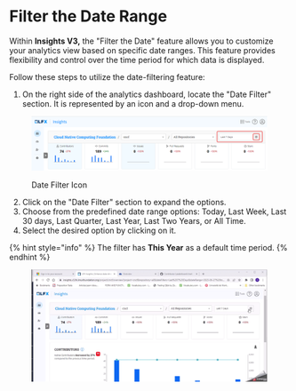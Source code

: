 # Filter the Date Range

Within **Insights V3,** the "Filter the Date" feature allows you to customize your analytics view based on specific date ranges. This feature provides flexibility and control over the time period for which data is displayed.

Follow these steps to utilize the date-filtering feature:

1. On the right side of the analytics dashboard, locate the "Date Filter" section. It is represented by an icon and a drop-down menu.

<figure><img src="../../../.gitbook/assets/2023-07-03_22h44_35.png" alt=""><figcaption><p>Date Filter Icon</p></figcaption></figure>

2. Click on the "Date Filter" section to expand the options.
3. Choose from the predefined date range options: Today, Last Week, Last 30 days, Last Quarter, Last Year, Last Two Years, or All Time.
4. Select the desired option by clicking on it.

{% hint style="info" %}
The filter has **This Year** as a default time period.
{% endhint %}

<figure><img src="../../../.gitbook/assets/2023-07-03_22h52_19.gif" alt=""><figcaption></figcaption></figure>

